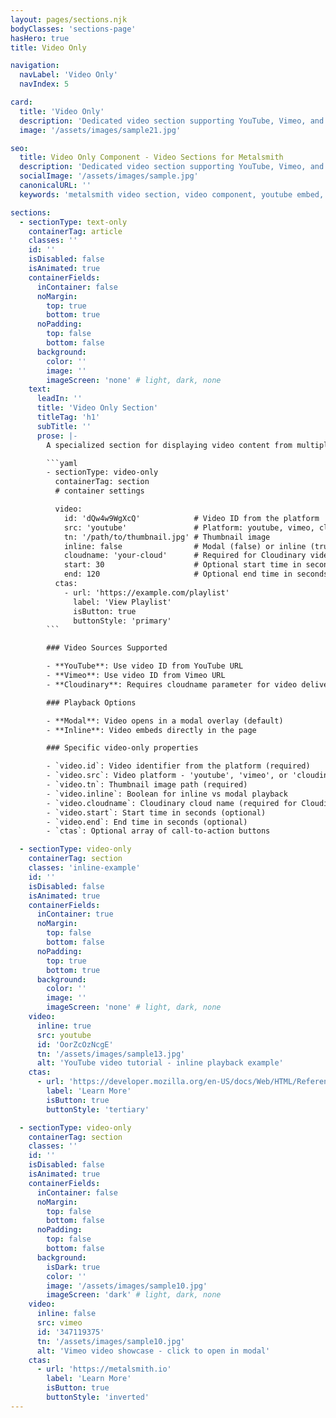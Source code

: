 ```yaml
---
layout: pages/sections.njk
bodyClasses: 'sections-page'
hasHero: true
title: Video Only

navigation:
  navLabel: 'Video Only'
  navIndex: 5

card:
  title: 'Video Only'
  description: 'Dedicated video section supporting YouTube, Vimeo, and Cloudinary with modal and inline playback options.'
  image: '/assets/images/sample21.jpg'

seo:
  title: Video Only Component - Video Sections for Metalsmith
  description: 'Dedicated video section supporting YouTube, Vimeo, and Cloudinary with modal and inline playback options. Perfect for video content, tutorials, and media-rich Metalsmith static sites.'
  socialImage: '/assets/images/sample.jpg'
  canonicalURL: ''
  keywords: 'metalsmith video section, video component, youtube embed, vimeo player, video-only layout, media section, video content'

sections:
  - sectionType: text-only
    containerTag: article
    classes: ''
    id: ''
    isDisabled: false
    isAnimated: true
    containerFields:
      inContainer: false
      noMargin:
        top: true
        bottom: true
      noPadding:
        top: false
        bottom: false
      background:
        color: ''
        image: ''
        imageScreen: 'none' # light, dark, none
    text:
      leadIn: ''
      title: 'Video Only Section'
      titleTag: 'h1'
      subTitle: ''
      prose: |-
        A specialized section for displaying video content from multiple sources including YouTube, Vimeo, and Cloudinary. Supports both modal and inline video playback options.

        ```yaml
        - sectionType: video-only
          containerTag: section
          # container settings

          video:
            id: 'dQw4w9WgXcQ'            # Video ID from the platform
            src: 'youtube'               # Platform: youtube, vimeo, cloudinary
            tn: '/path/to/thumbnail.jpg' # Thumbnail image
            inline: false                # Modal (false) or inline (true) playback
            cloudname: 'your-cloud'      # Required for Cloudinary videos
            start: 30                    # Optional start time in seconds
            end: 120                     # Optional end time in seconds
          ctas:
            - url: 'https://example.com/playlist'
              label: 'View Playlist'
              isButton: true
              buttonStyle: 'primary'
        ```

        ### Video Sources Supported

        - **YouTube**: Use video ID from YouTube URL
        - **Vimeo**: Use video ID from Vimeo URL  
        - **Cloudinary**: Requires cloudname parameter for video delivery

        ### Playback Options

        - **Modal**: Video opens in a modal overlay (default)
        - **Inline**: Video embeds directly in the page

        ### Specific video-only properties

        - `video.id`: Video identifier from the platform (required)
        - `video.src`: Video platform - 'youtube', 'vimeo', or 'cloudinary' (required)
        - `video.tn`: Thumbnail image path (required)
        - `video.inline`: Boolean for inline vs modal playback
        - `video.cloudname`: Cloudinary cloud name (required for Cloudinary)
        - `video.start`: Start time in seconds (optional)
        - `video.end`: End time in seconds (optional)
        - `ctas`: Optional array of call-to-action buttons

  - sectionType: video-only
    containerTag: section
    classes: 'inline-example'
    id: ''
    isDisabled: false
    isAnimated: true
    containerFields:
      inContainer: true
      noMargin:
        top: false
        bottom: false
      noPadding:
        top: true
        bottom: true
      background:
        color: ''
        image: ''
        imageScreen: 'none' # light, dark, none
    video:
      inline: true
      src: youtube
      id: 'OorZcOzNcgE'
      tn: '/assets/images/sample13.jpg'
      alt: 'YouTube video tutorial - inline playback example'
    ctas:
      - url: 'https://developer.mozilla.org/en-US/docs/Web/HTML/Reference/Elements/video'
        label: 'Learn More'
        isButton: true
        buttonStyle: 'tertiary'

  - sectionType: video-only
    containerTag: section
    classes: ''
    id: ''
    isDisabled: false
    isAnimated: true
    containerFields:
      inContainer: false
      noMargin:
        top: false
        bottom: false
      noPadding:
        top: false
        bottom: false
      background:
        isDark: true
        color: ''
        image: '/assets/images/sample10.jpg'
        imageScreen: 'dark' # light, dark, none
    video:
      inline: false
      src: vimeo
      id: '347119375'
      tn: '/assets/images/sample10.jpg'
      alt: 'Vimeo video showcase - click to open in modal'
    ctas:
      - url: 'https://metalsmith.io'
        label: 'Learn More'
        isButton: true
        buttonStyle: 'inverted'
---
```

